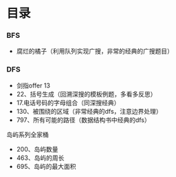 # 目录

### BFS

- 腐烂的橘子（利用队列实现广搜，非常的经典的广搜题目）





### DFS

- 剑指offer 13
- 22、括号生成（回溯深搜的模板例题，多看多反思）
- 17.电话号码的字母组合（同深搜经典）
- 130、被围绕的区域（非常经典的dfs，注意边界处理）
- 797、所有可能的路径（数据结构书中经典的dfs）





岛屿系列全家桶

- 200、岛屿数量
- 463、岛屿的周长
- 695、岛屿的最大面积